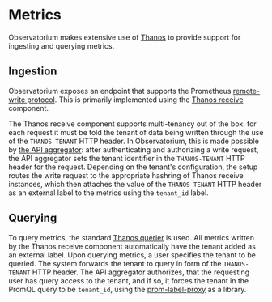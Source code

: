 # Metrics

Observatorium makes extensive use of [Thanos](https://thanos.io/) to provide support for ingesting and querying metrics.

## Ingestion

Observatorium exposes an endpoint that supports the Prometheus [remote-write protocol](https://prometheus.io/docs/prometheus/latest/storage/#remote-storage-integrations). This is primarily implemented using the [Thanos receive](https://thanos.io/tip/proposals-done/201812-thanos-remote-receive.md/) component.

The Thanos receive component supports multi-tenancy out of the box: for each request it must be told the tenant of data being written through the use of the `THANOS-TENANT` HTTP header. In Observatorium, this is made possible by [the API aggregator](https://github.com/observatorium/api): after authenticating and authorizing a write request, the API aggregator sets the tenant identifier in the `THANOS-TENANT` HTTP header for the request. Depending on the tenant's configuration, the setup routes the write request to the appropriate hashring of Thanos receive instances, which then attaches the value of the `THANOS-TENANT` HTTP header as an external label to the metrics using the `tenant_id` label.

## Querying

To query metrics, the standard [Thanos querier](https://thanos.io/tip/thanos/design.md/#query-layer) is used. All metrics written by the Thanos receive component automatically have the tenant added as an external label. Upon querying metrics, a user specifies the tenant to be queried. The system forwards the tenant to query in form of the `THANOS-TENANT` HTTP header. The API aggregator authorizes, that the requesting user has query access to the tenant, and if so, it forces the tenant in the PromQL query to be `tenant_id`, using the [prom-label-proxy](https://github.com/openshift/prom-label-proxy) as a library.
